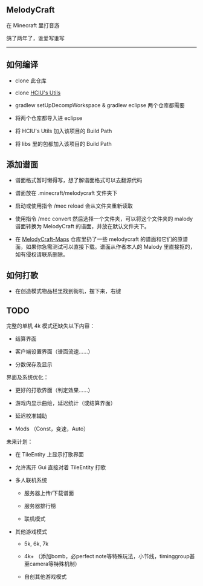 ## MelodyCraft

在 Minecraft 里打音游

鸽了两年了，谁爱写谁写

---

## 如何编译

- clone 此仓库

- clone [HCIU's Utils](https://github.com/zer0M1nd/HCIUUtils)

- gradlew setUpDecompWorkspace & gradlew eclipse 两个仓库都需要

- 将两个仓库都导入进 eclipse

- 将 HCIU's Utils 加入该项目的 Build Path

- 将 libs 里的包都加入该项目的 Build Path

## 添加谱面

- 谱面格式暂时懒得写，想了解谱面格式可以去翻源代码

- 谱面放在 .minecraft/melodycraft 文件夹下

- 启动或使用指令 /mec reload 会从文件夹重新读取

- 使用指令 /mec convert 然后选择一个文件夹，可以将这个文件夹的 malody 谱面转换为 MelodyCraft 的谱面，并放在默认文件夹下。

- 在 [MelodyCraft-Maps](https://github.com/zer0M1nd/MelodyCraft-Maps) 仓库里扔了一些 melodycraft 的谱面和它们的原谱面，如果你急需测试可以直接下载。谱面从作者本人的 Malody 里直接抠的，如有侵权请联系删除。

## 如何打歌

- 在创造模式物品栏里找到街机，摆下来，右键

## TODO

完整的单机 4k 模式还缺失以下内容：

- 结算界面

- 客户端设置界面（谱面流速……）

- 分数保存及显示

界面及系统优化：

- 更好的打歌界面（判定效果……）

- 游戏内显示曲绘，延迟统计（或结算界面）

- 延迟校准辅助

- Mods （Const，变速，Auto）

未来计划：

- 在 TileEntity 上显示打歌界面

- 允许离开 Gui 直接对着 TileEntity 打歌

- 多人联机系统

  - 服务器上传/下载谱面

  - 服务器排行榜

  - 联机模式

- 其他游戏模式

  - 5k, 6k, 7k

  - 4k+ （添加bomb，必perfect note等特殊玩法，小节线，timinggroup甚至camera等特殊机制）

  - 自创其他游戏模式
